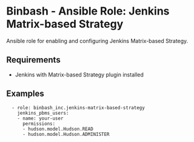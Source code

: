 # Binbash - Ansible Role: Jenkins Matrix-based Strategy

Ansible role for enabling and configuring Jenkins Matrix-based Strategy.

## Requirements
* Jenkins with Matrix-based Strategy plugin installed

## Examples
```
  - role: binbash_inc.jenkins-matrix-based-strategy
    jenkins_pbms_users:
    - name: your-user
      permissions:
      - hudson.model.Hudson.READ
      - hudson.model.Hudson.ADMINISTER
```
